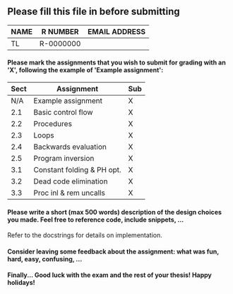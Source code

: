 ## Please fill this file in before submitting


| NAME                  | R NUMBER            | EMAIL ADDRESS |
|-----------------------|---------------------|---------------|
| TL                    | R-0000000           |               |

#### Please mark the assignments that you wish to submit for grading with an 'X', following the example of 'Example assignment': 

| Sect | Assignment                    | Sub |
|------|-------------------------------|-----|
| N/A  | Example assignment            |  X  |
| 2.1  | Basic control flow            |  X  |
| 2.2  | Procedures                    |  X  |
| 2.3  | Loops                         |  X  |
| 2.4  | Backwards evaluation          |  X  |
| 2.5  | Program inversion             |  X  |
| 3.1  | Constant folding & PH opt.    |  X  |
| 3.2  | Dead code elimination         |  X  |
| 3.3  | Proc inl & rem uncalls        |  X  |

#### Please write a short (max 500 words) description of the design choices you made. Feel free to reference code, include snippets, ...

Refer to the docstrings for details on implementation.

#### Consider leaving some feedback about the assignment: what was fun, hard, easy, confusing, ... 


#### Finally... Good luck with the exam and the rest of your thesis! Happy holidays!